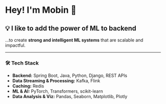 # Hey! I'm Mobin 👋

## 💡 I like to add the power of ML to backend  
...to create **strong and intelligent ML systems** that are scalable and impactful.

---

### 🛠 Tech Stack
- **Backend:** Spring Boot, Java, Python, Django, REST APIs  
- **Data Streaming & Processing:** Kafka, Flink  
- **Caching:** Redis  
- **ML & AI:** PyTorch, Transformers, scikit-learn  
- **Data Analysis & Viz:** Pandas, Seaborn, Matplotlib, Plotly  


